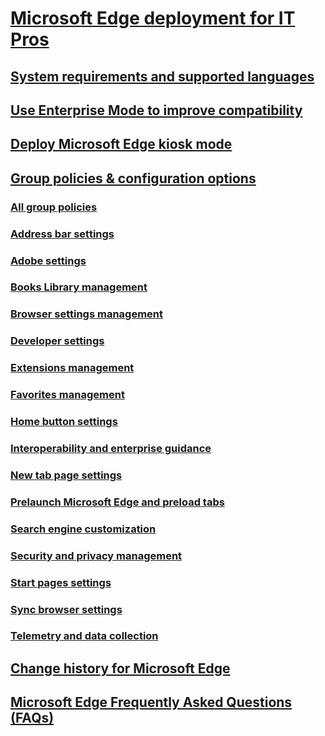 # [Microsoft Edge deployment for IT Pros](index.yml)

## [System requirements and supported languages](about-microsoft-edge.md)

## [Use Enterprise Mode to improve compatibility](emie-to-improve-compatibility.md)

## [Deploy Microsoft Edge kiosk mode](microsoft-edge-kiosk-mode-deploy.md)

## [Group policies & configuration options](group-policies/index.yml)
### [All group policies](available-policies.md)
### [Address bar settings](group-policies/address-bar-settings-gp.md)
### [Adobe settings](group-policies/adobe-settings-gp.md)
### [Books Library management](group-policies/books-library-management-gp.md)
### [Browser settings management](group-policies/browser-settings-management-gp.md)
### [Developer settings](group-policies/developer-settings-gp.md)
### [Extensions management](group-policies/extensions-management-gp.md)
### [Favorites management](group-policies/favorites-management-gp.md)
### [Home button settings](group-policies/home-button-gp.md)
### [Interoperability and enterprise guidance](group-policies/interoperability-enterprise-guidance-gp.md)
### [New tab page settings](group-policies/new-tab-page-settings-gp.md)
### [Prelaunch Microsoft Edge and preload tabs](group-policies/prelaunch-preload-gp.md)
### [Search engine customization](group-policies/search-engine-customization-gp.md)
### [Security and privacy management](group-policies/security-privacy-management-gp.md)
### [Start pages settings](group-policies/start-pages-gp.md)
### [Sync browser settings](group-policies/sync-browser-settings-gp.md)
### [Telemetry and data collection](group-policies/telemetry-management-gp.md)


## [Change history for Microsoft Edge](change-history-for-microsoft-edge.md)

## [Microsoft Edge Frequently Asked Questions (FAQs)](microsoft-edge-faq.md)


